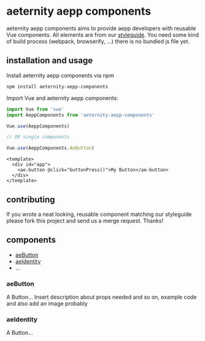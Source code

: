 # aeternity aepp components
aeternity aepp components aims to provide aepp developers with reusable Vue components. All elements are from our [styleguide](https://github.com/aeternity/aepp-prototypes). You need some kind of build process (webpack, browserify, ...) there is no bundled js file yet.

## installation and usage
Install aeternity aepp components via npm
```
npm install aeternity-aepp-components
```

Import Vue and aeternity aepp components:
``` javascript
import Vue from 'vue'
import AeppComponents from 'aeternity-aepp-components'

Vue.use(AeppComponents)

// OR single components

Vue.use(AeppComponents.AeButton)
```
```
<template>
  <div id="app">
    <ae-button @click="buttonPress()">My Button</ae-button>
  </div>
</template>
```

## contributing
If you wrote a neat looking, reusable component matching our styleguide please fork this project and send us a merge request. Thanks!

## components
* [aeButton](#aeButton)
* [aeIdentity](#aeIdentity)
* ...

### aeButton
A Button...
Insert description about props needed and so on, example code and also add an image probably

### aeIdentity
A Button...
